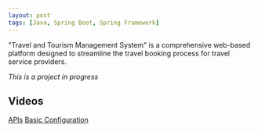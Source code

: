 ```yaml
---
layout: post
tags: [Java, Spring Boot, Spring Framework]
---
```


"Travel and Tourism Management System" is a comprehensive web-based platform designed to streamline the travel booking process for travel service providers.

*This is a project in progress*

## Videos
[APIs][apis]
[Basic Configuration][basic-configuration]

[basic-configuration]:https://youtu.be/HpIUVlOHF3A
[apis]:https://youtu.be/lYAUiMzAN8I

<!-- “Travel and Tourism Management System” is a comprehensive web-based platform designed to streamline the travel booking process for both customers and travel service providers. This system offers a user-friendly interface for customers to search, compare, and book flights, hotels, and tour packages, all within a single platform. With secure payment processing and real-time availability updates, customers can enjoy a seamless booking experience.

For travel service providers, the system provides an intuitive admin dashboard to manage bookings, listings, user accounts, and payments. With robust reporting and analytics capabilities, administrators can track key metrics, analyze booking trends, and make data-driven decisions to optimize operations and improve customer satisfaction.

Key features of the Travel and Tourism Management System include:

User-friendly interface for customers to search and book travel services Secure payment processing with support for multiple payment methods Real-time availability updates and booking confirmations Admin dashboard for managing bookings, listings, and user accounts Reporting and analytics features for tracking key metrics and generating insights Seamless integration with payment gateway providers and other third-party services With its comprehensive features and intuitive design, the Travel and Tourism Management System offers a complete solution for travel booking needs, catering to both customers and service providers alike. -->